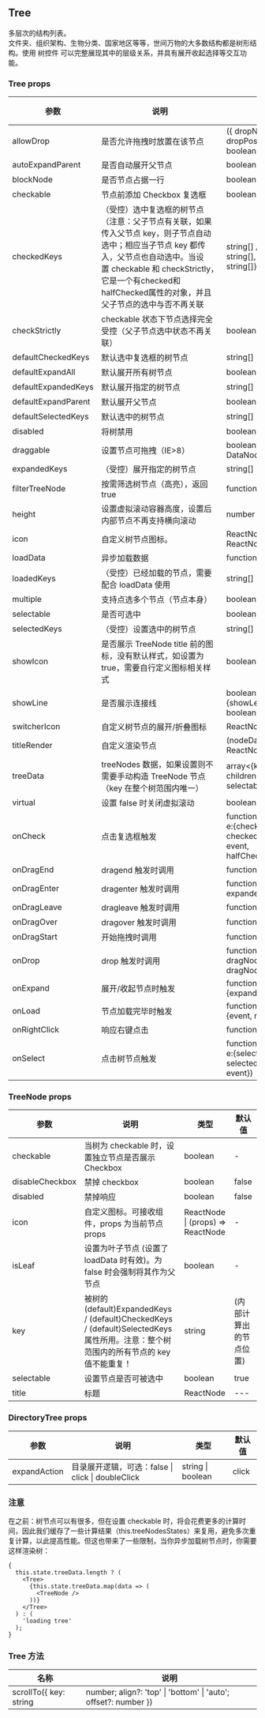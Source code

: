 ## Tree

多层次的结构列表。  
文件夹、组织架构、生物分类、国家地区等等，世间万物的大多数结构都是树形结构。使用 树控件 可以完整展现其中的层级关系，并具有展开收起选择等交互功能。

### Tree props

参数 | 说明 | 类型 | 默认值
--- | --- | --- | ---
allowDrop | 是否允许拖拽时放置在该节点 | ({ dropNode, dropPosition }) => boolean | -
autoExpandParent | 是否自动展开父节点 | boolean | FALSE
blockNode | 是否节点占据一行 | boolean | FALSE
checkable | 节点前添加 Checkbox 复选框 | boolean | FALSE
checkedKeys | （受控）选中复选框的树节点（注意：父子节点有关联，如果传入父节点 key，则子节点自动选中；相应当子节点 key 都传入，父节点也自动选中。当设置 checkable 和 checkStrictly，它是一个有checked和halfChecked属性的对象，并且父子节点的选中与否不再关联 | string[] / {checked: string[], halfChecked: string[]} | []
checkStrictly | checkable 状态下节点选择完全受控（父子节点选中状态不再关联） | boolean | FALSE
defaultCheckedKeys | 默认选中复选框的树节点 | string[] | []
defaultExpandAll | 默认展开所有树节点 | boolean | FALSE
defaultExpandedKeys | 默认展开指定的树节点 | string[] | []
defaultExpandParent | 默认展开父节点 | boolean | TRUE
defaultSelectedKeys | 默认选中的树节点 | string[] | []
disabled | 将树禁用 | boolean | FALSE
draggable | 设置节点可拖拽（IE>8） | boolean / ((node: DataNode) => boolean) | FALSE
expandedKeys | （受控）展开指定的树节点 | string[] | []
filterTreeNode | 按需筛选树节点（高亮），返回 true | function(node) | -
height | 设置虚拟滚动容器高度，设置后内部节点不再支持横向滚动 | number | -
icon | 自定义树节点图标。 | ReactNode / (props) => ReactNode | -
loadData | 异步加载数据 | function(node) | -
loadedKeys | （受控）已经加载的节点，需要配合 loadData 使用 | string[] | []
multiple | 支持点选多个节点（节点本身） | boolean | FALSE
selectable | 是否可选中 | boolean | TRUE
selectedKeys | （受控）设置选中的树节点 | string[] | -
showIcon | 是否展示 TreeNode title 前的图标，没有默认样式，如设置为 true，需要自行定义图标相关样式 | boolean | FALSE
showLine | 是否展示连接线 | boolean \| {showLeafIcon: boolean} | FALSE
switcherIcon | 自定义树节点的展开/折叠图标 | ReactNode | -
titleRender | 自定义渲染节点 | (nodeData) => ReactNode | -
treeData | treeNodes 数据，如果设置则不需要手动构造 TreeNode 节点（key 在整个树范围内唯一） | array<{key, title, children, \[disabled, selectable\]}> | -
virtual | 设置 false 时关闭虚拟滚动 | boolean | TRUE
onCheck | 点击复选框触发 | function(checkedKeys, e:{checked: bool, checkedNodes, node, event, halfCheckedKeys}) | -
onDragEnd | dragend 触发时调用 | function({event, node}) | -
onDragEnter | dragenter 触发时调用 | function({event, node, expandedKeys}) | -
onDragLeave | dragleave 触发时调用 | function({event, node}) | -
onDragOver | dragover 触发时调用 | function({event, node}) | -
onDragStart | 开始拖拽时调用 | function({event, node}) | -
onDrop | drop 触发时调用 | function({event, node, dragNode, dragNodesKeys}) | -
onExpand | 展开/收起节点时触发 | function(expandedKeys, {expanded: bool, node}) | -
onLoad | 节点加载完毕时触发 | function(loadedKeys, {event, node}) | -
onRightClick | 响应右键点击 | function({event, node}) | -
onSelect | 点击树节点触发 | function(selectedKeys, e:{selected: bool, selectedNodes, node, event}) | -

### TreeNode props

参数 | 说明 | 类型 | 默认值
--- | --- | --- | ---
checkable | 当树为 checkable 时，设置独立节点是否展示 Checkbox | boolean | -
disableCheckbox | 禁掉 checkbox | boolean | false
disabled | 禁掉响应 | boolean | false
icon | 自定义图标。可接收组件，props 为当前节点 props | ReactNode \| (props) => ReactNode | -
isLeaf | 设置为叶子节点 (设置了 loadData 时有效)。为 false 时会强制将其作为父节点 | boolean | -
key | 被树的 (default)ExpandedKeys / (default)CheckedKeys / (default)SelectedKeys 属性所用。注意：整个树范围内的所有节点的 key 值不能重复！ | string | (内部计算出的节点位置)
selectable | 设置节点是否可被选中 | boolean | true
title | 标题 | ReactNode | ---

### DirectoryTree props

参数 | 说明 | 类型 | 默认值
--- | --- | --- | ---
expandAction | 目录展开逻辑，可选：false \| click \| doubleClick | string \| boolean | click

### 注意
在之前：树节点可以有很多，但在设置 checkable 时，将会花费更多的计算时间，因此我们缓存了一些计算结果（this.treeNodesStates）来复用，避免多次重复计算，以此提高性能。但这也带来了一些限制，当你异步加载树节点时，你需要这样渲染树：  
```vue
{
  this.state.treeData.length ? (
    <Tree>
      {this.state.treeData.map(data => (
        <TreeNode />
      ))}
    </Tree>
  ) : (
    'loading tree'
  );
}
```

### Tree 方法

名称 | 说明
--- | ---
scrollTo({ key: string | number; align?: 'top' \| 'bottom' \| 'auto'; offset?: number }) | 虚拟滚动下，滚动到指定 key 条目
